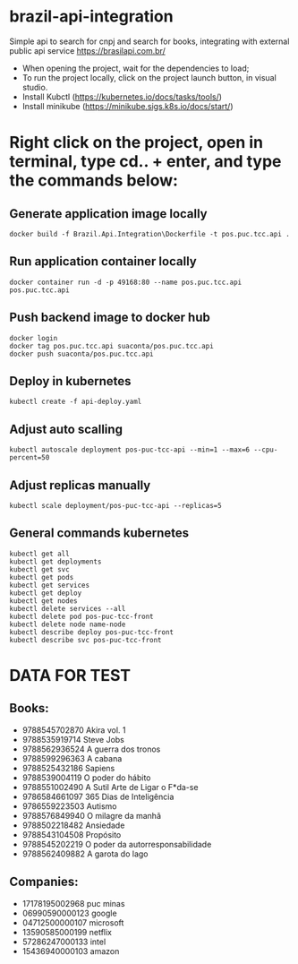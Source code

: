 # brazil-api-integration

Simple api to search for cnpj and search for books, integrating with external public api service https://brasilapi.com.br/

- When opening the project, wait for the dependencies to load;
- To run the project locally, click on the project launch button, in visual studio.
- Install Kubctl (https://kubernetes.io/docs/tasks/tools/)
- Install minikube (https://minikube.sigs.k8s.io/docs/start/)

# Right click on the project, open in terminal, type cd.. + enter, and type the commands below:

## Generate application image locally
    docker build -f Brazil.Api.Integration\Dockerfile -t pos.puc.tcc.api .

## Run application container locally
    docker container run -d -p 49168:80 --name pos.puc.tcc.api pos.puc.tcc.api

## Push backend image to docker hub
	docker login
	docker tag pos.puc.tcc.api suaconta/pos.puc.tcc.api
	docker push suaconta/pos.puc.tcc.api

## Deploy in kubernetes
	kubectl create -f api-deploy.yaml
	
## Adjust auto scalling
	kubectl autoscale deployment pos-puc-tcc-api --min=1 --max=6 --cpu-percent=50
	
## Adjust replicas manually
	kubectl scale deployment/pos-puc-tcc-api --replicas=5

## General commands kubernetes
	kubectl get all
	kubectl get deployments
	kubectl get svc
	kubectl get pods
	kubectl get services
	kubectl get deploy
	kubectl get nodes		
	kubectl delete services --all
	kubectl delete pod pos-puc-tcc-front
	kubectl delete node name-node
	kubectl describe deploy pos-puc-tcc-front
	kubectl describe svc pos-puc-tcc-front

# DATA FOR TEST

## Books: 
- 9788545702870  Akira vol. 1
- 9788535919714  Steve Jobs
- 9788562936524  A guerra dos tronos
- 9788599296363  A cabana
- 9788525432186  Sapiens
- 9788539004119  O poder do hábito
- 9788551002490  A Sutil Arte de Ligar o F*da-se
- 9786584661097  365 Dias de Inteligência
- 9786559223503  Autismo
- 9788576849940  O milagre da manhã 
- 9788502218482  Ansiedade
- 9788543104508  Propósito
- 9788545202219  O poder da autorresponsabilidade 
- 9788562409882  A garota do lago

## Companies:
- 17178195002968  puc minas
- 06990590000123  google
- 04712500000107  microsoft
- 13590585000199  netflix
- 57286247000133  intel
- 15436940000103  amazon